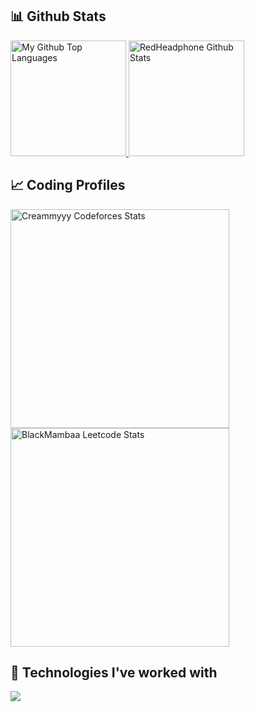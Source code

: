 ## 📊 Github Stats

<span>
<a href="https://github.com/Anchit-Nayak">
<img height="185" src="https://github-readme-stats-redheadphone.vercel.app/api/top-langs/?username=Anchit-Nayak&layout=compact&langs_count=8&theme=github_dark&hide=SCSS,GLSL,GAP&border_color=404040" alt="My Github Top Languages" />
<img height="185" src="https://github-readme-stats-redheadphone.vercel.app/api?username=Anchit-Nayak&show_icons=true&count_private=true&theme=github_dark&border_color=404040" alt="RedHeadphone Github Stats" />
</a>
</span>



## 📈 Coding Profiles

<span>
<a href="https://codeforces.com/profile/Creammyyy">
<img height="350" src="https://codeforces-readme-stats.vercel.app/api/card?username=Creammyyy&theme=github_dark&force_username=true&border_color=404040" alt="Creammyyy Codeforces Stats"/>
</a>
<a href="https://leetcode.com/BlackMambaa">
<img width="full" height="350" src="https://leetcard.jacoblin.cool/BlackMambaa?theme=dark&font=Ubuntu&cache=14400&ext=contest&sheets=https://gist.githubusercontent.com/BlackMambaa/5e715e284c89cace8f5fa09f7fb930b8/raw/ec0be570f114124b1a2156a660d67baa0ab5639d/leetcode_stats_card.css" alt="BlackMambaa Leetcode Stats"/>
</a>
</span>



## 🧩 Technologies I've worked with
  <a href="https://skillicons.dev">
    <img src="https://skillicons.dev/icons?i=c,cpp,html,css,tailwind,js,react,vite,postman,docker,kubernetes,jenkins,express,nodejs,mongodb,vscode,git,bash,vercel,netlify,aws,azure,linux,github" />
  </a>
